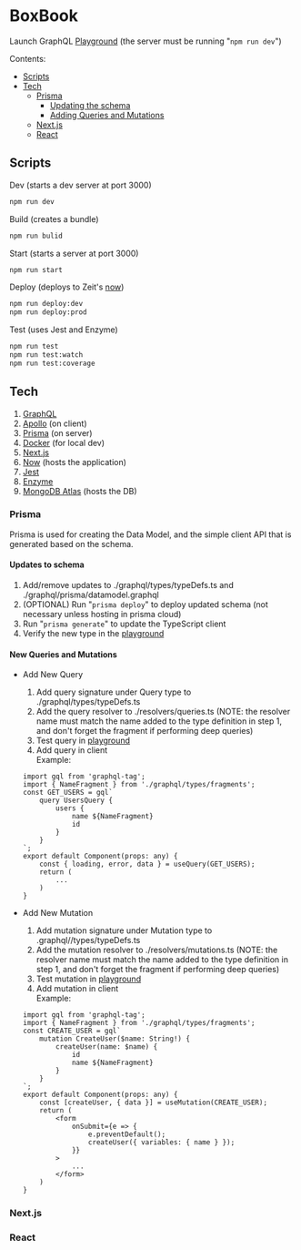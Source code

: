 # BoxBook

Launch GraphQL [Playground](http://localhost:3000/api/v1/graphql) (the server must be running "`npm run dev`")

Contents:

-   [Scripts](#scripts)
-   [Tech](#tech)
    -   [Prisma](#prisma)
        -   [Updating the schema](#updates-to-schema)
        -   [Adding Queries and Mutations](#new-queries-and-mutations)
    -   [Next.js](#next.js)
    -   [React](#react)

## Scripts

Dev (starts a dev server at port 3000)

```bash
npm run dev
```

Build (creates a bundle)

```bash
npm run bulid
```

Start (starts a server at port 3000)

```bash
npm run start
```

Deploy (deploys to Zeit's [now](https://zeit.co/))

```bash
npm run deploy:dev
npm run deploy:prod
```

Test (uses Jest and Enzyme)

```bash
npm run test
npm run test:watch
npm run test:coverage
```

## Tech

1. [GraphQL](https://graphql.org/learn/)
2. [Apollo](https://www.apollographql.com/docs/react/) (on client)
3. [Prisma](https://www.prisma.io/docs) (on server)
4. [Docker](https://docs.docker.com/engine/reference/commandline/cli/) (for local dev)
5. [Next.js](https://nextjs.org/docs)
6. [Now](https://zeit.co/) (hosts the application)
7. [Jest](https://jestjs.io/docs/en/getting-started.html)
8. [Enzyme](https://airbnb.io/enzyme/)
9. [MongoDB Atlas](https://cloud.mongodb.com) (hosts the DB)

### Prisma

Prisma is used for creating the Data Model, and the simple client API that is generated based on the schema.

#### Updates to schema

1. Add/remove updates to ./graphql/types/typeDefs.ts and ./graphql/prisma/datamodel.graphql
2. (OPTIONAL) Run "`prisma deploy`" to deploy updated schema (not necessary unless hosting in prisma cloud)
3. Run "`prisma generate`" to update the TypeScript client
4. Verify the new type in the [playground](http://localhost:3000/api/v1/graphql)

#### New Queries and Mutations

-   Add New Query

    1. Add query signature under Query type to ./graphql/types/typeDefs.ts
    2. Add the query resolver to ./resolvers/queries.ts (NOTE: the resolver name must match the name added to the type definition in step 1, and don't forget the fragment if performing deep queries)
    3. Test query in [playground](http://localhost:3000/api/v1/graphql)
    4. Add query in client
       <br />
       Example:

    ```tsx
    import gql from 'graphql-tag';
    import { NameFragment } from './graphql/types/fragments';
    const GET_USERS = gql`
        query UsersQuery {
            users {
                name ${NameFragment}
                id
            }
        }
    `;
    export default Component(props: any) {
        const { loading, error, data } = useQuery(GET_USERS);
        return (
            ...
        )
    }
    ```

-   Add New Mutation

    1. Add mutation signature under Mutation type to .graphql//types/typeDefs.ts
    2. Add the mutation resolver to ./resolvers/mutations.ts (NOTE: the resolver name must match the name added to the type definition in step 1, and don't forget the fragment if performing deep queries)
    3. Test mutation in [playground](http://localhost:3000/api/v1/graphql)
    4. Add mutation in client
       <br />
       Example:

    ```tsx
    import gql from 'graphql-tag';
    import { NameFragment } from './graphql/types/fragments';
    const CREATE_USER = gql`
        mutation CreateUser($name: String!) {
            createUser(name: $name) {
                id
                name ${NameFragment}
            }
        }
    `;
    export default Component(props: any) {
        const [createUser, { data }] = useMutation(CREATE_USER);
        return (
            <form
                onSubmit={e => {
                    e.preventDefault();
                    createUser({ variables: { name } });
                }}
            >
                ...
            </form>
        )
    }
    ```

### Next.js

### React
